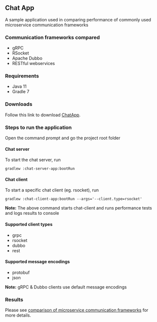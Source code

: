 ## Chat App
A sample application used in comparing performance of commonly used microservice communication frameworks

### Communication frameworks compared
* gRPC
* RSocket
* Apache Dubbo
* RESTful webservices

### Requirements
* Java 11
* Gradle 7

### Downloads
Follow this link to download [ChatApp](https://github.com/thirulabs/chat-app/archive/refs/tags/1.0.0.zip).

### Steps to run the application
Open the command prompt and go the project root folder

#### Chat server
To start the chat server, run 
```console
gradlew :chat-server-app:bootRun
```
#### Chat client
To start a specific chat client (eg. rsocket), run
```console
gradlew :chat-client-app:bootRun --args='--client.type=rsocket'
```
**Note:** The above command starts chat-client and runs performance tests and logs results to console 

#### Supported client types
- grpc
- rsocket
- dubbo
- rest

#### Supported message encodings
- protobuf
- json

**Note:** gRPC & Dubbo clients use default message encodings 

### Results
Please see [comparison of microservice communication frameworks](https://medium.com/todo) for more details.

